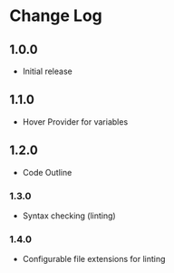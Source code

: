 # Change Log

## 1.0.0

- Initial release

## 1.1.0

- Hover Provider for variables

## 1.2.0

- Code Outline


### 1.3.0

- Syntax checking (linting)

### 1.4.0

- Configurable file extensions for linting